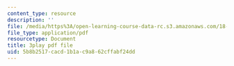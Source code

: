 ```yaml
---
content_type: resource
description: ''
file: /media/https%3A/open-learning-course-data-rc.s3.amazonaws.com/18-01sc-single-variable-calculus-fall-2010/5b8b2517cacd1b1ac9a862cffabf24dd_CXKoCMVqM9s.pdf
file_type: application/pdf
resourcetype: Document
title: 3play pdf file
uid: 5b8b2517-cacd-1b1a-c9a8-62cffabf24dd
---
```

